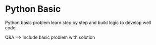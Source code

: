 # Python Basic 
Python basic problem learn step by step and build logic to develop well code.

Q&A ==> Include basic problem with solution
